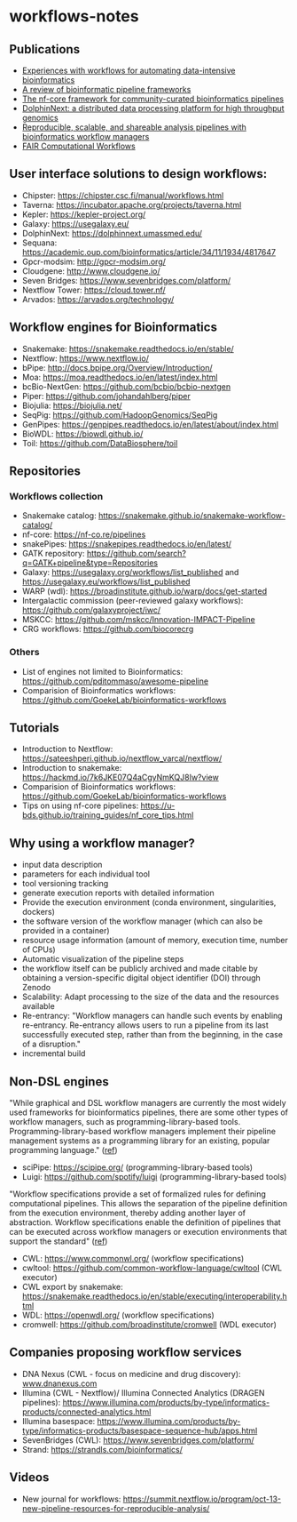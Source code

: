# workflows-notes

## Publications

  * [Experiences with workflows for automating data-intensive bioinformatics](https://biologydirect.biomedcentral.com/articles/10.1186/s13062-015-0071-8)
  * [A review of bioinformatic pipeline frameworks](https://academic.oup.com/bib/article/18/3/530/2562749)
  * [The nf-core framework for community-curated bioinformatics pipelines](https://www.nature.com/articles/s41587-020-0439-x)
  * [DolphinNext: a distributed data processing platform for high throughput genomics](https://bmcgenomics.biomedcentral.com/articles/10.1186/s12864-020-6714-x)
  * [Reproducible, scalable, and shareable analysis pipelines with bioinformatics workflow managers](https://www.nature.com/articles/s41592-021-01254-9)
  * [FAIR Computational Workflows](https://direct.mit.edu/dint/article/2/1-2/108/10003/FAIR-Computational-Workflows)

## User interface solutions to design workflows:

- Chipster: https://chipster.csc.fi/manual/workflows.html
- Taverna: https://incubator.apache.org/projects/taverna.html
- Kepler: https://kepler-project.org/
- Galaxy: https://usegalaxy.eu/
- DolphinNext: https://dolphinnext.umassmed.edu/
- Sequana: https://academic.oup.com/bioinformatics/article/34/11/1934/4817647
- Gpcr-modsim: http://gpcr-modsim.org/
- Cloudgene: http://www.cloudgene.io/
- Seven Bridges: https://www.sevenbridges.com/platform/
- Nextflow Tower: https://cloud.tower.nf/
- Arvados: https://arvados.org/technology/

## Workflow engines for Bioinformatics

- Snakemake: https://snakemake.readthedocs.io/en/stable/
- Nextflow: https://www.nextflow.io/
- bPipe: http://docs.bpipe.org/Overview/Introduction/
- Moa: https://moa.readthedocs.io/en/latest/index.html
- bcBio-NextGen: https://github.com/bcbio/bcbio-nextgen
- Piper: https://github.com/johandahlberg/piper
- Biojulia: https://biojulia.net/
- SeqPig: https://github.com/HadoopGenomics/SeqPig
- GenPipes: https://genpipes.readthedocs.io/en/latest/about/index.html
- BioWDL: https://biowdl.github.io/
- Toil: https://github.com/DataBiosphere/toil

## Repositories

### Workflows collection

- Snakemake catalog: https://snakemake.github.io/snakemake-workflow-catalog/
- nf-core: https://nf-co.re/pipelines
- snakePipes: https://snakepipes.readthedocs.io/en/latest/
- GATK repository: https://github.com/search?q=GATK+pipeline&type=Repositories
- Galaxy: https://usegalaxy.org/workflows/list_published and https://usegalaxy.eu/workflows/list_published
- WARP (wdl): https://broadinstitute.github.io/warp/docs/get-started
- Intergalactic commission (peer-reviewed galaxy workflows): https://github.com/galaxyproject/iwc/
- MSKCC: https://github.com/mskcc/Innovation-IMPACT-Pipeline
- CRG workflows: https://github.com/biocorecrg

### Others

- List of engines not limited to Bioinformatics: https://github.com/pditommaso/awesome-pipeline
- Comparision of Bioinformatics workflows: https://github.com/GoekeLab/bioinformatics-workflows

## Tutorials

- Introduction to Nextflow: https://sateeshperi.github.io/nextflow_varcal/nextflow/
- Introduction to snakemake: https://hackmd.io/7k6JKE07Q4aCgyNmKQJ8Iw?view
- Comparision of Bioinformatics workflows: https://github.com/GoekeLab/bioinformatics-workflows
- Tips on using nf-core pipelines: https://u-bds.github.io/training_guides/nf_core_tips.html

## Why using a workflow manager?

- input data description
- parameters for each individual tool
- tool versioning tracking
- generate execution reports with detailed information
- Provide the execution environment (conda environment, singularities, dockers)
- the software version of the workflow manager (which can also be provided in a container)
- resource usage information (amount of memory, execution time, number of CPUs)
- Automatic visualization of the pipeline steps
- the workflow itself can be publicly archived and made citable by obtaining a version-specific digital object identifier (DOI) through Zenodo
- Scalability: Adapt processing to the size of the data and the resources available
- Re-entrancy: "Workflow managers can handle such events by enabling re-entrancy. Re-entrancy allows users to run a pipeline from its last successfully executed step, rather than from the beginning, in the case of a disruption."
- incremental build

## Non-DSL engines

"While graphical and DSL workflow managers are currently the most widely used frameworks for bioinformatics pipelines, there are some other types of workflow managers, such as programming-library-based tools. Programming-library-based workflow managers implement their pipeline management systems as a programming library for an existing, popular programming language." ([ref](https://www.nature.com/articles/s41592-021-01254-9))

- sciPipe: https://scipipe.org/ (programming-library-based tools)
- Luigi: https://github.com/spotify/luigi (programming-library-based tools)

"Workflow specifications provide a set of formalized rules for defining computational pipelines. This allows the separation of the pipeline definition from the execution environment, thereby adding another layer of abstraction. Workflow specifications enable the definition of pipelines that can be executed across workflow managers or execution environments that support the standard" ([ref](https://www.nature.com/articles/s41592-021-01254-9))
- CWL: https://www.commonwl.org/ (workflow specifications)
- cwltool: https://github.com/common-workflow-language/cwltool (CWL executor)
- CWL export by snakemake: https://snakemake.readthedocs.io/en/stable/executing/interoperability.html
- WDL: https://openwdl.org/ (workflow specifications)
- cromwell: https://github.com/broadinstitute/cromwell (WDL executor)
        
## Companies proposing workflow services

- DNA Nexus (CWL - focus on medicine and drug discovery): www.dnanexus.com
- Illumina (CWL - Nextflow)/ Illumina Connected Analytics (DRAGEN pipelines): https://www.illumina.com/products/by-type/informatics-products/connected-analytics.html
- Illumina basespace: https://www.illumina.com/products/by-type/informatics-products/basespace-sequence-hub/apps.html
- SevenBridges (CWL): https://www.sevenbridges.com/platform/
- Strand: https://strandls.com/bioinformatics/

## Videos

- New journal for workflows: https://summit.nextflow.io/program/oct-13-new-pipeline-resources-for-reproducible-analysis/
